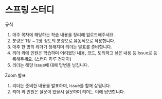 # 스프링 스터디

규칙

1. 매주 목차에 해당하는 학습 내용을 정리해 업로드해주세요.
2. 분량은 1장 ~ 2장 정도의 분량으로 유동적으로 적용합니다.
3. 매주 한 명의 리더가 정해지며 리더는 발표를 준비합니다.
4. 리더 외에 인원은 학습하며 어려웠던 내용, 코드, 토의하고 싶은 내용 등 Issue로 등록해주세요. (스터디 하루 전까지)
5. 리더는 해당 Issue에 대해 답변을 남깁니다.

Zoom 발표

1. 리더는 준비한 내용을 발표하며, Issue를 함께 살핍니다.
2. 리더 외 인원은 질문이 있을시 질문하며 리더는 이에 답변합니다.
